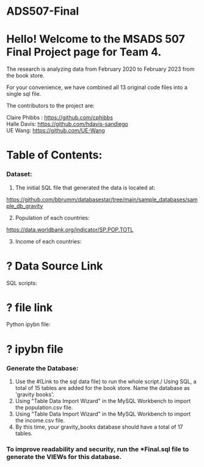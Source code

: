 # ADS507-Final

# Hello! Welcome to the MSADS 507 Final Project page for Team 4.

The research is analyzing data from February 2020 to February 2023 from the book store. 

For your convenience, we have combined all 13 original code files into a single sql file. 

The contributors to the project are: 

Claire Phibbs : https://github.com/cphibbs \
Halle Davis: https://github.com/hdavis-sandiego \
UE Wang: https://github.com/UE-Wang 

# Table of Contents:
### Dataset:

1. The initial SQL file that generated the data is located at:

https://github.com/bbrumm/databasestar/tree/main/sample_databases/sample_db_gravity 

2. Population of each countries:

https://data.worldbank.org/indicator/SP.POP.TOTL

3. Income of each countries:

# ? Data Source Link

SQL scripts:

# ? file link

Python ipybn file:

# ? ipybn file

### Generate the Database:

1. Use the #(Link to the sql data file) to run the whole script./
Using SQL, a total of 15 tables are added for the book store. Name the database as 'gravity books'. 
2. Using "Table Data Import Wizard" in the MySQL Workbench to import the population.csv file. 
3. Using "Table Data Import Wizard" in the MySQL Workbench to import the income.csv file. 
4. By this time, your gravity_books database should have a total of 17 tables.

### To improve readability and security, run the *Final.sql file to generate the VIEWs for this database.


















